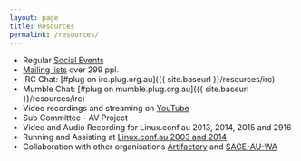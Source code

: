 ```yaml
---
layout: page
title: Resources
permalink: /resources/
---
```


* Regular [Social Events](http://plug.org.au/events/)
* [Mailing lists](http://lists.plug.org.au/mailman/listinfo/plug) over 299 ppl.
* IRC Chat: [#plug on irc.plug.org.au]({{ site.baseurl }}/resources/irc)
* Mumble Chat: [#plug on mumble.plug.org.au]({{ site.baseurl }}/resources/irc)
* Video recordings and streaming on [YouTube](https://www.youtube.com/user/PerthLinuxUsersGroup) 
* Sub Committee - AV Project
* Video and Audio Recording for Linux.conf.au 2013, 2014, 2015 and 2916
* Running and Assisting at [Linux.conf.au 2003 and 2014](http://linux.org.au)
* Collaboration with other organisations [Artifactory](http://artifactory.org.au/) and [SAGE-AU-WA](https://www.meetup.com/SAGE-AU-WA/)
